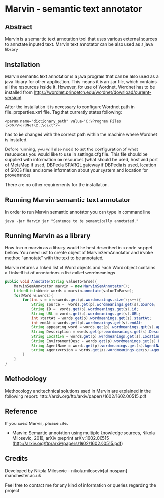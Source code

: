 # Marvin - semantic text annotator
## Abstract
Marvin is a semantic text annotation tool that uses various external sources to annotate inputed text. Marvin text annotator can be also used as a java library

## Installation

Marvin semantic text annotatior is a java program that can be also used as a java library for other application. This means it is an .jar file, which contains all the resources inside it. However, for use of Wordnet, Wordnet has to be installed from https://wordnet.princeton.edu/wordnet/download/current-version/

After the installation it is necessary to configure Wordnet path in file_properties.xml file. Tag that currently states following:

```<param name="dictionary_path" value="C:\Program Files (x86)\WordNet\2.1\dict"/>```

has to be changed with the correct path within the machine where Wordnet is installed. 

Before running, you will also need to set the configuration of what resuources you would like to use in settings.cfg file. This file should be supplied with information on resources (what should be used, host and port of MetaMap if used, DBPedia SPARQL gateway if DBPedia is used, location of SKOS files and some information about your system and location for provenance)

There are no other requirements for the installation.

## Running Marvin semantic text annotator

In order to run Marvin semantic annotator you can type in command line 

```java -jar Marvin.jar "Sentence to be semantically annotated."```

## Running Marvin as a library

How to run marvin as a library would be best described in a code snippet bellow. You need just to create object of MarvinSemAnnotator and invoke method "annotate" with the text to be annotated.

Marvin returns a linked list of Word objects and each Word object contains a LinkedList of annotations in list called wordmeanings.


```java
public void Annotate(String valueToParse){
	MarvinSemAnnotator marvin = new MarvinSemAnnotator();
	LinkedList<Word> words = marvin.annotate(valueToParse);
	for(Word w:words){
		for(int s = 0;s<words.get(p).wordmeanings.size();s++){
			String source =  words.get(p).wordmeanings.get(s).Source;
			String ID =  words.get(p).wordmeanings.get(s).id;
			String URL = words.get(p).wordmeanings.get(s).URL;
			int startAt = words.get(p).wordmeanings.get(s).startAt;
			int endAt = words.get(p).wordmeanings.get(s).endAt;
			String appearing_word = words.get(p).wordmeanings.get(s).appearingWord;
			String Description = words.get(p).wordmeanings.get(s).Description;
			String Location = words.get(p).wordmeanings.get(s).Location;
			String EnvironmentDesc = words.get(p).wordmeanings.get(s).EnvironmentDesc;
			String AgentName = words.get(p).wordmeanings.get(s).AgentName;
			String AgentVersion = words.get(p).wordmeanings.get(s).AgentVersion;
		}
	}
}
```

## Methodology

Methodology and technical solutions used in Marvin are explained in the following report: http://arxiv.org/ftp/arxiv/papers/1602/1602.00515.pdf



## Reference

If you used Marvin, please cite:
 
* Marvin: Semantic annotation using multiple knowledge sources, Nikola Milosevic, 2016, arXiv preprint arXiv:1602.00515 (http://arxiv.org/ftp/arxiv/papers/1602/1602.00515.pdf)


## Credits

Developed by Nikola Milosevic - nikola.milosevic[at nospam] manchester.ac.uk

Feel free to contact me for any kind of information or queries regarding the project. 
